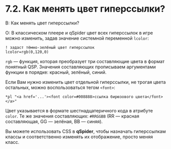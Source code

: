 # 7.2. Как менять цвет гиперссылки?
<!-- [:faq_07_02] -->
В: Как менять цвет гиперссылки?

О:
В классическом плеере и qSpider цвет всех гиперссылок в игре можно изменить, задав значение системной переменной `lcolor`:
```qsp
! задаст тёмно-зелёный цвет гиперссылок
lcolor=rgb(0,120,0)
```
`rgb` — функция, которая преобразует три составляющие цвета в формат понятный QSP. Значения составляющих прописываем аргументами функции в порядке: красный, зелёный, синий.

Если Вам нужно изменить цвет отдельной гиперссылки, не трогая цвета остальных, можно воспользоваться тегом `<font>`:
```qsp
*pl "<a href='...'><font color=#008888>ссылка бирюзового цвета</font></a>"
```
Цвет указывается в формате шестнадцатеричного кода в атрибуте `color`. Те же значения составляющих: `#RRGGBB` (RR — красная составляющая, GG — зелёная, BB — синяя).

Вы можете использовать CSS в **qSpider**, чтобы назначать гиперссылкам классы и соответственно изменять их отображение, просто меняя класс.
